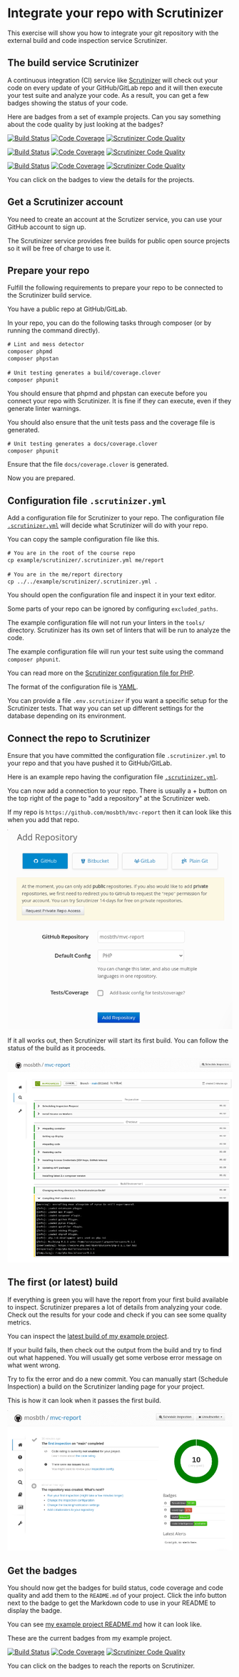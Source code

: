 <!--
---
author: mos
revision:
    "2024-05-07": "(C, mos) Configuraiton file updated to PHP 8.3.3."
    "2023-05-09": "(B, mos) Reviewed and updated."
    "2022-03-27": "(A, mos) First release."
---

![Doctrine logo](.img/logo.png)

-->

Integrate your repo with Scrutinizer
==========================

This exercise will show you how to integrate your git repository with the external build and code inspection service Scrutinizer.

<!--
TODO

* .env.scrutinizer link to the resource to read.
* Update example repo to (8.2) and docs/coverage.clover
-->



The build service Scrutinizer
--------------------------

A continuous integration (CI) service like [Scrutinizer](https://scrutinizer-ci.com/) will check out your code on every update of your GitHub/GitLab repo and it will then execute your test suite and analyze your code. As a result, you can get a few badges showing the status of your code.

Here are badges from a set of example projects. Can you say something about the code quality by just looking at the badges?

[![Build Status](https://scrutinizer-ci.com/g/canax/router/badges/build.png?b=master)](https://scrutinizer-ci.com/g/canax/router/build-status/master) [![Code Coverage](https://scrutinizer-ci.com/g/canax/router/badges/coverage.png?b=master)](https://scrutinizer-ci.com/g/canax/router/?branch=master) [![Scrutinizer Code Quality](https://scrutinizer-ci.com/g/canax/router/badges/quality-score.png?b=master)](https://scrutinizer-ci.com/g/canax/router/?branch=master)

[![Build Status](https://scrutinizer-ci.com/g/canax/database/badges/build.png?b=master)](https://scrutinizer-ci.com/g/canax/database/build-status/master) [![Code Coverage](https://scrutinizer-ci.com/g/canax/database/badges/coverage.png?b=master)](https://scrutinizer-ci.com/g/canax/database/?branch=master) [![Scrutinizer Code Quality](https://scrutinizer-ci.com/g/canax/database/badges/quality-score.png?b=master)](https://scrutinizer-ci.com/g/canax/database/?branch=master)

[![Build Status](https://scrutinizer-ci.com/g/mosbth/cimage/badges/build.png?b=master)](https://scrutinizer-ci.com/g/mosbth/cimage/build-status/master) [![Code Coverage](https://scrutinizer-ci.com/g/mosbth/cimage/badges/coverage.png?b=master)](https://scrutinizer-ci.com/g/mosbth/cimage/?branch=master) [![Scrutinizer Code Quality](https://scrutinizer-ci.com/g/mosbth/cimage/badges/quality-score.png?b=master)](https://scrutinizer-ci.com/g/mosbth/cimage/?branch=master)

You can click on the badges to view the details for the projects.



Get a Scrutinizer account
--------------------------

You need to create an account at the Scrutizer service, you can use your GitHub account to sign up.

The Scrutinizer service provides free builds for public open source projects so it will be free of charge to use it.



Prepare your repo
--------------------------

Fulfill the following requirements to prepare your repo to be connected to the Scrutinizer build service.

You have a public repo at GitHub/GitLab.

In your repo, you can do the following tasks through composer (or by running the command directly).

```
# Lint and mess detector
composer phpmd
composer phpstan

# Unit testing generates a build/coverage.clover
composer phpunit
```

You should ensure that phpmd and phpstan can execute before you connect your repo with Scrutinizer. It is fine if they can execute, even if they generate linter warnings.

You should also ensure that the unit tests pass and the coverage file is generated.

```
# Unit testing generates a docs/coverage.clover
composer phpunit
```

Ensure that the file `docs/coverage.clover` is generated.

Now you are prepared.



Configuration file `.scrutinizer.yml`
--------------------------

Add a configuration file for Scrutinizer to your repo. The configuration file [`.scrutinizer.yml`](.scrutinizer.yml) will decide what Scrutinizer will do with your repo.

You can copy the sample configuration file like this.

```
# You are in the root of the course repo
cp example/scrutinizer/.scrutinizer.yml me/report

# You are in the me/report directory
cp ../../example/scrutinizer/.scrutinizer.yml .
```

You should open the configuration file and inspect it in your text editor.

Some parts of your repo can be ignored by configuring `excluded_paths`.

The example configuration file will not run your linters in the `tools/` directory. Scrutinizer has its own set of linters that will be run to analyze the code.

The example configuration file will run your test suite using the command `composer phpunit`.

You can read more on the [Scrutinizer configuration file for PHP](https://scrutinizer-ci.com/docs/guides/php/continuous-integration-deployment).

The format of the configuration file is [YAML](https://en.wikipedia.org/wiki/YAML).

You can provide a file `.env.scrutinizer` if you want a specific setup for the Scrutinizer tests. That way you can set up different settings for the database depending on its environment.



Connect the repo to Scrutinizer
--------------------------

Ensure that you have committed the configuration file `.scrutinizer.yml` to your repo and that you have pushed it to GitHub/GitLab.

<!-- Pre 2024
Here is an example repo having the configuration file [`.scrutinizer.yml`](https://github.com/mosbth/mvc-report/blob/main/.scrutinizer.yml).
-->

Here is an example repo having the configuration file [`.scrutinizer.yml`](https://github.com/mosbth/mvc-2024-scrutinizer/blob/main/.scrutinizer.yml).

You can now add a connection to your repo. There is usually a + button on the top right of the page to "add a repository" at the Scrutinizer web.

If my repo is `https://github.com/mosbth/mvc-report` then it can look like this when you add that repo.

![Scrutinizer add repo](img/add-repo.png)

If it all works out, then Scrutinizer will start its first build. You can follow the status of the build as it proceeds.

![Scrutinizer build progress](img/build-progress.png)



The first (or latest) build
--------------------------

If everything is green you will have the report from your first build available to inspect. Scrutinizer prepares a lot of details from analyzing your code. Check out the results for your code and check if you can see some quality metrics.

You can inspect the [latest build of my example project](https://scrutinizer-ci.com/g/mosbth/mvc-report/).

If your build fails, then check out the output from the build and try to find out what happened. You will usually get some verbose error message on what went wrong.

Try to fix the error and do a new commit. You can manually start (Schedule Inspection) a build on the Scrutinizer landing page for your project.

This is how it can look when it passes the first build.

![Scrutinizer first build](img/first-build.png)



Get the badges
--------------------------

You should now get the badges for build status, code coverage and code quality and add them to the `README.md` of your project. Click the info button next to the badge to get the Markdown code to use in your README to display the badge.

You can see [my example project README.md](https://github.com/mosbth/mvc-report/blob/main/README.md) how it can look like.

These are the current badges from my example project.

[![Build Status](https://scrutinizer-ci.com/g/mosbth/mvc-report/badges/build.png?b=main)](https://scrutinizer-ci.com/g/mosbth/mvc-report/build-status/main) [![Code Coverage](https://scrutinizer-ci.com/g/mosbth/mvc-report/badges/coverage.png?b=main)](https://scrutinizer-ci.com/g/mosbth/mvc-report/?branch=main) [![Scrutinizer Code Quality](https://scrutinizer-ci.com/g/mosbth/mvc-report/badges/quality-score.png?b=main)](https://scrutinizer-ci.com/g/mosbth/mvc-report/?branch=main)

You can click on the badges to reach the reports on Scrutinizer.


<!--
More about Scrutinizer
--------------------------

https://scrutinizer-ci.com/docs/guides/php/

-->